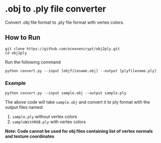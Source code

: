 # .obj to .ply file converter
Convert .obj file format to .ply file format with vertex colors.

## How to Run

```
git clone https://github.com/oceanencrypt/obj2ply.git
cd obj2ply
```

Run the following command
```
python convert.py --input [objfilename.obj] --output [plyfilename.ply]
```
### Example
```
python convert.py --input sample.obj --output sample.ply
```
The above code will take `sample.obj` and convert it to ply format with the output files named:
1. `sample.ply` without vertex colors 
2. `sampleWithRGB.ply` with vertex colors

**Note: Code cannot be used for obj files containing list of vertex normals and texture coordinates**
